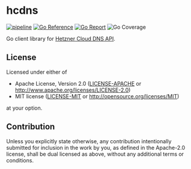 # hcdns

[![pipeline](https://github.com/acim/hcdns/actions/workflows/pipeline.yaml/badge.svg)](https://github.com/acim/hcdns/actions/workflows/pipeline.yaml)
[![Go Reference](https://pkg.go.dev/badge/go.acim.net/hcdns.svg)](https://pkg.go.dev/go.acim.net/hcdns)
[![Go Report](https://goreportcard.com/badge/go.acim.net/hcdns)](https://goreportcard.com/report/go.acim.net/hcdns)
![Go Coverage](https://img.shields.io/badge/coverage-77.8%25-brightgreen?style=flat&logo=go)

Go client library for [Hetzner Cloud DNS API](https://dns.hetzner.com/api-docs).

## License

Licensed under either of

- Apache License, Version 2.0
  ([LICENSE-APACHE](LICENSE-APACHE) or http://www.apache.org/licenses/LICENSE-2.0)
- MIT license
  ([LICENSE-MIT](LICENSE-MIT) or http://opensource.org/licenses/MIT)

at your option.

## Contribution

Unless you explicitly state otherwise, any contribution intentionally submitted
for inclusion in the work by you, as defined in the Apache-2.0 license, shall be
dual licensed as above, without any additional terms or conditions.
